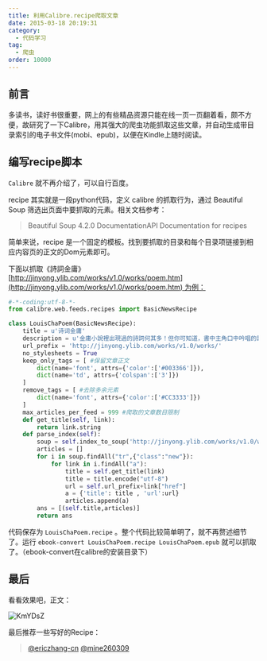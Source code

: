 ```yaml
---
title: 利用Calibre.recipe爬取文章
date: 2015-03-18 20:19:31
category:
  - 代码学习
tag:
  - 爬虫
order: 10000
---
```


## 前言

多读书，读好书很重要，网上的有些精品资源只能在线一页一页翻着看，颇不方便，故研究了一下Calibre，用其强大的爬虫功能抓取这些文章，并自动生成带目录索引的电子书文件(mobi、epub)，以便在Kindle上随时阅读。

## 编写recipe脚本

`Calibre` 就不再介绍了，可以自行百度。

recipe 其实就是一段python代码，定义 calibre 的抓取行为，通过 Beautiful Soup 筛选出页面中要抓取的元素。相关文档参考：

> Beautiful Soup 4.2.0 DocumentationAPI Documentation for recipes
> 

简单来说，recipe 是一个固定的模板。找到要抓取的目录和每个目录项链接到相应内容页的正文的Dom元素即可。

下面以抓取《詩詞金庸》[http://jinyong.ylib.com/works/v1.0/works/poem.htm](http://jinyong.ylib.com/works/v1.0/works/poem.htm) 为例：

```python
#-*-coding:utf-8-*-
from calibre.web.feeds.recipes import BasicNewsRecipe

class LouisChaPoem(BasicNewsRecipe):
	title = u'诗词金庸'
	description = u'金庸小說裡出現過的詩詞何其多！但你可知道，書中主角口中吟唱的詞句，究竟是金庸自己作的，還是「移花接木」引過來的呢？卻又是引自何處，原典為何？哈！好奇吧！在閱讀金庸小說之際，千萬別忽略了這許多有趣的中國傳統文化事物。就讓我們從古典詩詞開始尋根，一探金庸文化「寶山」，可別空手而回哦！ '
	url_prefix = 'http://jinyong.ylib.com/works/v1.0/works/'
	no_stylesheets = True
	keep_only_tags = [ #保留文章正文
		dict(name='font', attrs={'color':['#003366']}),
	  	dict(name='td', attrs={'colspan':['3']})
	]
	remove_tags = [ #去除多余元素
		dict(name='font', attrs={'color':['#CC3333']})
	]
	max_articles_per_feed = 999 #爬取的文章数目限制
	def get_title(self, link):
		return link.string
	def parse_index(self):
		soup = self.index_to_soup('http://jinyong.ylib.com/works/v1.0/works/poem.htm')
		articles = []
		for i in soup.findAll("tr",{"class":"new"}):
			for link in i.findAll("a"):
				title = self.get_title(link)
				title = title.encode("utf-8")
				url = self.url_prefix+link["href"]
				a = {'title': title , 'url':url}
				articles.append(a)
		ans = [(self.title,articles)]
		return ans
```

代码保存为 `LouisChaPoem.recipe` 。整个代码比较简单明了，就不再赘述细节了。运行 `ebook-convert LouisChaPoem.recipe LouisChaPoem.epub`  就可以抓取了。（ebook-convert在calibre的安装目录下）

## 最后

看看效果吧，正文：

![KmYDsZ](https://cdn.jsdelivr.net/gh/MarsAuthority/sec_pic@master/uPic/2023-02/KmYDsZ.jpg)

最后推荐一些写好的Recipe：

> [@ericzhang-cn](https://github.com/ericzhang-cn/kindle-open-books)
> [@mine260309](https://github.com/mine260309/calibre_recipes)